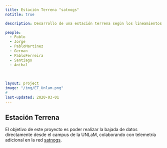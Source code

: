 ```yaml
---
title: Estación Terrena "satnogs"
notitle: true

description: Desarrollo de una estación terrena según los lineamientos de diseño de la red satnogs y la comunidad <a href="https://libre.space/">libre.space</a>. 

people:
  - Pablo
  - Jorge
  - PabloMartinez
  - German
  - PabloFerreira
  - Santiago
  - Anibal
  
  
  
layout: project
image: "/img/ET_Unlam.png"
#
last-updated: 2020-03-01
---
```

## Estación Terrena

El objetivo de este proyecto es poder realizar la bajada de datos directamente desde el campus de la UNLaM, colaborando con telemetría adicional en la red <a href="https://satnogs.org/">satnogs</a>. 


